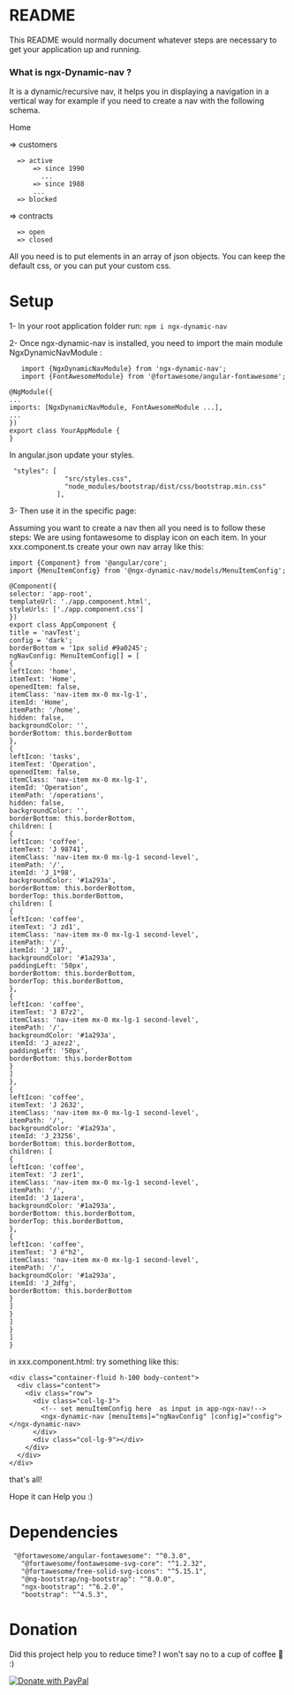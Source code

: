 # README #

This README would normally document whatever steps are necessary to get your application up and running.

### What is ngx-Dynamic-nav ? ###
 It is a dynamic/recursive nav, it helps you in displaying a navigation in a vertical way
 for example if you need to create a nav with the following schema.

 Home 

  => customers

      => active
          => since 1990
            ... 
          => since 1988
          ...
      => blocked
  => contracts

      => open
      => closed

All you need is  to put elements in an array of json objects.
You can keep the default css, or you can put your custom css.

# Setup #
1- In your root application folder run:
 ```npm i ngx-dynamic-nav```

2- Once ngx-dynamic-nav is installed, you need to import the main module NgxDynamicNavModule :

```
   import {NgxDynamicNavModule} from 'ngx-dynamic-nav';
   import {FontAwesomeModule} from '@fortawesome/angular-fontawesome';

```

````
@NgModule({
...
imports: [NgxDynamicNavModule, FontAwesomeModule ...],
...
})
export class YourAppModule {
}
````
In angular.json update your styles.
```
 "styles": [
              "src/styles.css",
              "node_modules/bootstrap/dist/css/bootstrap.min.css"
            ],
```
3- Then use it in the specific page:

Assuming you want to create a nav then all you need is to follow these steps:
We are using fontawesome to display icon on each item.
In your xxx.component.ts create your own nav array like this:

```
import {Component} from '@angular/core';
import {MenuItemConfig} from '@ngx-dynamic-nav/models/MenuItemConfig';

@Component({
selector: 'app-root',
templateUrl: './app.component.html',
styleUrls: ['./app.component.css']
})
export class AppComponent {
title = 'navTest';
config = 'dark';
borderBottom = '1px solid #9a0245';
ngNavConfig: MenuItemConfig[] = [
{
leftIcon: 'home',
itemText: 'Home',
openedItem: false,
itemClass: 'nav-item mx-0 mx-lg-1',
itemId: 'Home',
itemPath: '/home',
hidden: false,
backgroundColor: '',
borderBottom: this.borderBottom
},
{
leftIcon: 'tasks',
itemText: 'Operation',
openedItem: false,
itemClass: 'nav-item mx-0 mx-lg-1',
itemId: 'Operation',
itemPath: '/operations',
hidden: false,
backgroundColor: '',
borderBottom: this.borderBottom,
children: [
{
leftIcon: 'coffee',
itemText: 'J 98741',
itemClass: 'nav-item mx-0 mx-lg-1 second-level',
itemPath: '/',
itemId: 'J_1*98',
backgroundColor: '#1a293a',
borderBottom: this.borderBottom,
borderTop: this.borderBottom,
children: [
{
leftIcon: 'coffee',
itemText: 'J zd1',
itemClass: 'nav-item mx-0 mx-lg-1 second-level',
itemPath: '/',
itemId: 'J_187',
backgroundColor: '#1a293a',
paddingLeft: '50px',
borderBottom: this.borderBottom,
borderTop: this.borderBottom,
},
{
leftIcon: 'coffee',
itemText: 'J 87z2',
itemClass: 'nav-item mx-0 mx-lg-1 second-level',
itemPath: '/',
backgroundColor: '#1a293a',
itemId: 'J_azez2',
paddingLeft: '50px',
borderBottom: this.borderBottom
}
]
},
{
leftIcon: 'coffee',
itemText: 'J 2632',
itemClass: 'nav-item mx-0 mx-lg-1 second-level',
itemPath: '/',
backgroundColor: '#1a293a',
itemId: 'J_23256',
borderBottom: this.borderBottom,
children: [
{
leftIcon: 'coffee',
itemText: 'J zer1',
itemClass: 'nav-item mx-0 mx-lg-1 second-level',
itemPath: '/',
itemId: 'J_1azera',
backgroundColor: '#1a293a',
borderBottom: this.borderBottom,
borderTop: this.borderBottom,
},
{
leftIcon: 'coffee',
itemText: 'J é"h2',
itemClass: 'nav-item mx-0 mx-lg-1 second-level',
itemPath: '/',
backgroundColor: '#1a293a',
itemId: 'J_2dfg',
borderBottom: this.borderBottom
}
]
}
]
}
]
}
```

in xxx.component.html:
try something like this:
````
<div class="container-fluid h-100 body-content">
  <div class="content">
    <div class="row">
      <div class="col-lg-3">
        <!-- set menuItemConfig here  as input in app-ngx-nav!-->
        <ngx-dynamic-nav [menuItems]="ngNavConfig" [config]="config"></ngx-dynamic-nav>
      </div>
      <div class="col-lg-9"></div>
    </div>
  </div>
</div>
````
that's all!

Hope it can Help you :) 

# Dependencies #
 ```
  "@fortawesome/angular-fontawesome": "^0.3.0",
    "@fortawesome/fontawesome-svg-core": "^1.2.32",
    "@fortawesome/free-solid-svg-icons": "^5.15.1",
    "@ng-bootstrap/ng-bootstrap": "^8.0.0",
    "ngx-bootstrap": "^6.2.0",
    "bootstrap": "^4.5.3",
 ```
# Donation #
Did this project help you to reduce time? I won't say no to a cup of coffee 🍵 :)


<a href="https://www.paypal.com/donate?hosted_button_id=PEWHLPGFQ4NYU">
  <img src="https://raw.githubusercontent.com/stefan-niedermann/paypal-donate-button/master/paypal-donate-button.png" alt="Donate with PayPal" />
</a>
